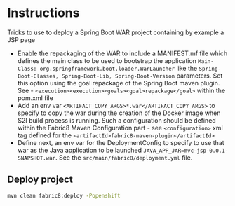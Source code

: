 # Instructions

Tricks to use to deploy a Spring Boot WAR project containing by example a JSP page

- Enable the repackaging of the WAR to include a MANIFEST.mf file which defines the main class to be used to bootstrap the application `Main-Class: org.springframework.boot.loader.WarLauncher`
  like the `Spring-Boot-Classes, Spring-Boot-Lib, Spring-Boot-Version` parameters.
  Set this option using the goal repackage of the Spring Boot maven plugin. See - `<execution><execution><goals><goal>repackage</goal>` within the pom.xml file
- Add an env var `<ARTIFACT_COPY_ARGS>*.war</ARTIFACT_COPY_ARGS>` to specify to copy the war during the creation of the Docker image when 
  S2I build process is running. Such a configuration should be defined within the Fabric8 Maven Configuration part - see `<configuration>`
  xml tag defined for the `<artifactId>fabric8-maven-plugin</artifactId>`
- Define next, an env var for the DeploymentConfig to specify to use that war as the Java application to be launched `JAVA_APP_JAR=mvc-jsp-0.0.1-SNAPSHOT.war`.
  See the `src/main/fabric8/deployment.yml` file.

## Deploy project
```bash
mvn clean fabric8:deploy -Popenshift 
```

   

